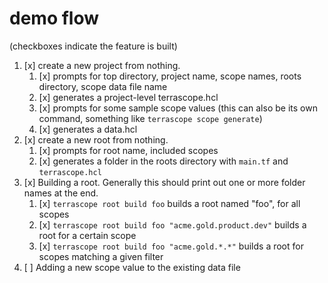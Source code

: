 # demo flow

(checkboxes indicate the feature is built)

1. [x] create a new project from nothing.
   1. [x] prompts for top directory, project name, scope names, roots directory, scope data file name
   2. [x] generates a project-level terrascope.hcl
   3. [x] prompts for some sample scope values (this can also be its own command,
      something like `terrascope scope generate`)
   4. [x] generates a data.hcl
2. [x] create a new root from nothing.
   1. [x] prompts for root name, included scopes
   2. [x] generates a folder in the roots directory with `main.tf` and `terrascope.hcl`
3. [x] Building a root. Generally this should print out one or more folder names at
   the end.
   1. [x] `terrascope root build foo`
      builds a root named "foo", for all scopes
   2. [x] `terrascope root build foo "acme.gold.product.dev"`
      builds a root for a certain scope
   3. [x] `terrascope root build foo "acme.gold.*.*"`
      builds a root for scopes matching a given filter
4. [ ] Adding a new scope value to the existing data file
